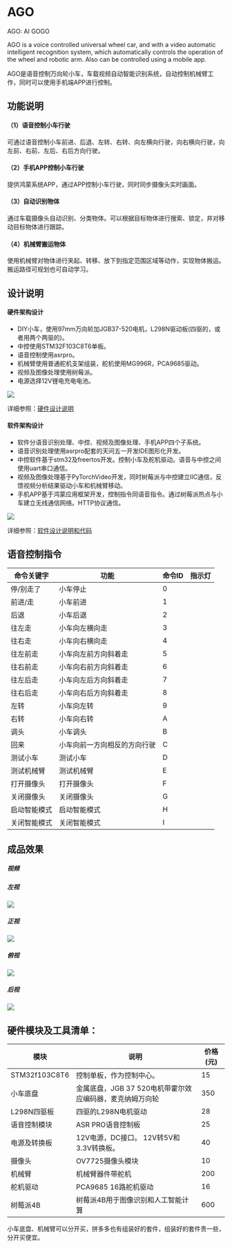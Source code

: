# AGO
AGO: AI GOGO

AGO is a voice controlled universal wheel car, and with a video automatic intelligent recognition system, which automatically controls the operation of the wheel and robotic arm. Also can be controlled using a mobile app.

AGO是语音控制万向轮小车，车载视频自动智能识别系统，自动控制机械臂工作，同时可以使用手机端APP进行控制。

## 功能说明
#### （1）语音控制小车行驶
可通过语音控制小车前进、后退、左转、右转、向左横向行驶，向右横向行驶，向左前、右前、左后、右后方向行驶。

#### （2）手机APP控制小车行驶
提供鸿蒙系统APP，通过APP控制小车行驶，同时同步摄像头实时画面。

#### （3）自动识别物体
通过车载摄像头自动识别、分类物体。可以根据目标物体进行搜索、锁定，并对移动目标物体进行跟踪。

#### （4）机械臂搬运物体
使用机械臂对物体进行夹起、转移、放下到指定范围区域等动作，实现物体搬运。搬运路径可规划也可自动学习。

## 设计说明

#### 硬件架构设计
- DIY小车，使用97mm万向轮加JGB37-520电机，L298N驱动板(四驱的，或者用两个两驱的)。
- 中控使用STM32F103C8T6单板。
- 语音控制使用asrpro。
- 机械臂使用普通舵机支架组装，舵机使用MG996R，PCA9685驱动。
- 视频及图像处理使用树莓派。
- 电源选择12V锂电充电电池。

![](hardware/integrate_archetecture.png)

详细参照：[硬件设计说明](hardware/README.md)

#### 软件架构设计
- 软件分语音识别处理、中控、视频及图像处理、手机APP四个子系统。
- 语音识别处理使用asrpro配套的天问五一开发IDE图形化开发。
- 中控软件基于stm32及freertos开发。控制小车及舵机驱动。语音与中控之间使用uart串口通信。
- 视频及图像处理基于PyTorchVideo开发，同时树莓派与中控建立IIC通信，反馈视频分析结果驱动小车和机械臂移动。
- 手机APP基于鸿蒙应用框架开发，控制指令同语音指令。通过树莓派热点与小车建立无线通信网络。HTTP协议通信。

![](software/archetecture.png)

详细参照：[软件设计说明和代码](software/README.md)

## 语音控制指令

| 命令关键字     | 功能                         | 命令ID |    指示灯|
| ------------ | --------------------------- | ------ | ------  |
| 停/别走了     | 小车停止                      |  0     |         |
| 前进/走       | 小车前进                      | 1     |         |
| 后退         | 小车后退                       |  2     |         |
| 往左走       | 小车向左横向走                  | 3     |         |
| 往右走       | 小车向右横向走                  | 4     |         |
| 往左前走     | 小车向左前方向斜着走             | 5     |         |
| 往右前走     | 小车向右前方向斜着走             | 6     |         |
| 往左后走     | 小车向左后方向斜着走             | 7     |         |
| 往右后走     | 小车向右后方向斜着走             | 8     |         |
| 左转        | 小车向左转                      | 9     |         |
| 右转        | 小车向右转                      | A     |         |
| 调头        | 小车调头                        | B     |         |
| 回来        | 小车向前一方向相反的方向行驶       | C     |         |
| 测试小车    | 测试小车                         | D     |         |
| 测试机械臂   | 测试机械臂                       | E     |         |
| 打开摄像头   | 打开摄像头                       | F     |         |
| 关闭摄像头   | 关闭摄像头                       | G     |         |
| 启动智能模式 | 启动智能模式                      | H     |         |
| 关闭智能模式 | 关闭智能模式                      | I     |         |

## 成品效果

##### 视频

##### 左视
![](images/AGO.png)

##### 正视
![](images/AGO_F.png)

##### 俯视
![](images/AGO_T.png)

##### 后视
![](images/AGO_B.png)


## 硬件模块及工具清单：

| 模块          | 说明                                                         | 价格(元) |
| ------------- | ------------------------------------------------------------ | -------- |
| STM32f103C8T6 | 控制单板，作为控制中心。                                        | 15       |
| 小车底盘       | 金属底盘，JGB 37 520电机带霍尔效应编码器，麦克纳姆万向轮             | 350       |
| L298N四驱板    | 四驱的L298N电机驱动                                           | 28       |
| 语音控制模块    | ASR PRO语音控制板                                             | 25       |
| 电源及转换板    | 12V电源，DC接口。 12V转5V和3.3V转换板。                         | 40       |
| 摄像头         | OV7725摄像头模块                                               | 10       |
| 机械臂         | 机械臂器件带舵机                                               | 200       |
| 舵机驱动       | PCA9685 16路舵机驱动                                          | 16       |
| 树莓派4B       | 树莓派4B用于图像识别和人工智能计算                                | 600       |

小车底盘、机械臂可以分开买，拼多多也有组装好的套件，组装好的套件贵一些，分开买便宜。
